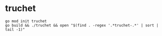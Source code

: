 # truchet

```
go mod init truchet
go build && ./truchet && open "$(find . -regex '.*truchet-.*' | sort | tail -1)"
```

